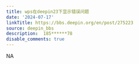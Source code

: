```yaml
---
title: wps在deepin23下显示错误问题
date: '2024-07-17'
linkTitle: https://bbs.deepin.org/en/post/275223
source: deepin_bbs
description:  185******78 
disable_comments: true
---
```

NA
